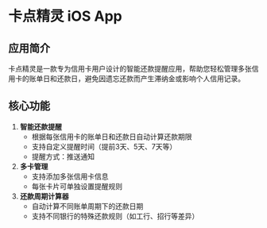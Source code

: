# 卡点精灵 iOS App

## 应用简介

卡点精灵是一款专为信用卡用户设计的智能还款提醒应用，帮助您轻松管理多张信用卡的账单日和还款日，避免因遗忘还款而产生滞纳金或影响个人信用记录。

## 核心功能

1. **智能还款提醒**
   - 根据每张信用卡的账单日和还款日自动计算还款期限
   - 支持自定义提醒时间（提前3天、5天、7天等）
   - 提醒方式：推送通知
2. **多卡管理**
   - 支持添加多张信用卡信息
   - 每张卡片可单独设置提醒规则
3. **还款周期计算器**
   - 自动计算不同账单周期下的还款日期
   - 支持不同银行的特殊还款规则（如工行、招行等差异）


